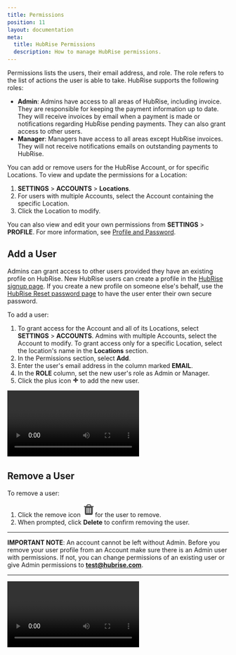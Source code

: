 ```yaml
---
title: Permissions
position: 11
layout: documentation
meta:
  title: HubRise Permissions
  description: How to manage HubRise permissions.
---
```


Permissions lists the users, their email address, and role. The role refers to the list of actions the user is able to take. HubRise supports the following roles:

- **Admin**: Admins have access to all areas of HubRise, including invoice. They are responsible for keeping the payment information up to date. They will receive invoices by email when a payment is made or notifications regarding HubRise pending payments. They can also grant access to other users.
- **Manager**: Managers have access to all areas except HubRise invoices. They will not receive notifications emails on outstanding payments to HubRise.

You can add or remove users for the HubRise Account, or for specific Locations. To view and update the permissions for a Location:

1. **SETTINGS** > **ACCOUNTS** > **Locations**.
2. For users with multiple Accounts, select the Account containing the specific Location.
3. Click the Location to modify.

You can also view and edit your own permissions from **SETTINGS** > **PROFILE**. For more information, see [Profile and Password](/docs/profile-password/).

## Add a User

Admins can grant access to other users provided they have an existing profile on HubRise. New HubRise users can create a profile in the [HubRise signup page](https://manager.hubrise.com/signup). If you create a new profile on someone else's behalf, use the [HubRise Reset password page](https://manager.hubrise.com/reset_password/new) to have the user enter their own secure password.

To add a user:

1. To grant access for the Account and all of its Locations, select **SETTINGS** > **ACCOUNTS**. Admins with multiple Accounts, select the Account to modify. To grant access only for a specific Location, select the location's name in the **Locations** section.
2. In the Permissions section, select **Add**.
3. Enter the user's email address in the column marked **EMAIL**.
4. In the **ROLE** column, set the new user's role as Admin or Manager.
5. Click the plus icon <InlineImage width="13" height="13">![Plus icon](../images/059-add-icon.png)</InlineImage> to add the new user.

<video controls title="Add user example">
  <source src="../images/023-en-permissions-add-user.webm" type="video/webm"/>
</video>

## Remove a User

To remove a user:

1. Click the remove icon <InlineImage width="15" height="16">![Trash icon](../images/057-2x-trash-icon.png)</InlineImage>for the user to remove.
2. When prompted, click **Delete** to confirm removing the user.

---

**IMPORTANT NOTE**: An account cannot be left without Admin. Before you remove your user profile from an Account make sure there is an Admin user with permissions. If not, you can change permissions of an existing user or give Admin permissions to **test@hubrise.com**.

---

<video controls title="Remove a user example">
  <source src="../images/024-en-permissions-remove-user.webm" type="video/webm"/>
</video>
